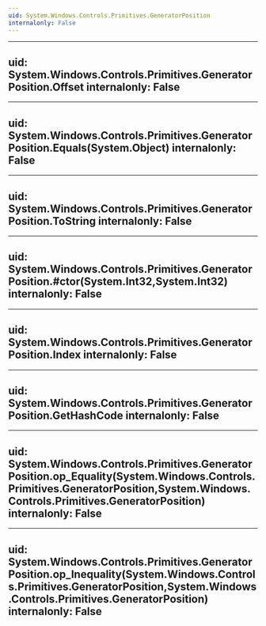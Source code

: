 ```yaml
---
uid: System.Windows.Controls.Primitives.GeneratorPosition
internalonly: False
---
```


---
uid: System.Windows.Controls.Primitives.GeneratorPosition.Offset
internalonly: False
---

---
uid: System.Windows.Controls.Primitives.GeneratorPosition.Equals(System.Object)
internalonly: False
---

---
uid: System.Windows.Controls.Primitives.GeneratorPosition.ToString
internalonly: False
---

---
uid: System.Windows.Controls.Primitives.GeneratorPosition.#ctor(System.Int32,System.Int32)
internalonly: False
---

---
uid: System.Windows.Controls.Primitives.GeneratorPosition.Index
internalonly: False
---

---
uid: System.Windows.Controls.Primitives.GeneratorPosition.GetHashCode
internalonly: False
---

---
uid: System.Windows.Controls.Primitives.GeneratorPosition.op_Equality(System.Windows.Controls.Primitives.GeneratorPosition,System.Windows.Controls.Primitives.GeneratorPosition)
internalonly: False
---

---
uid: System.Windows.Controls.Primitives.GeneratorPosition.op_Inequality(System.Windows.Controls.Primitives.GeneratorPosition,System.Windows.Controls.Primitives.GeneratorPosition)
internalonly: False
---
